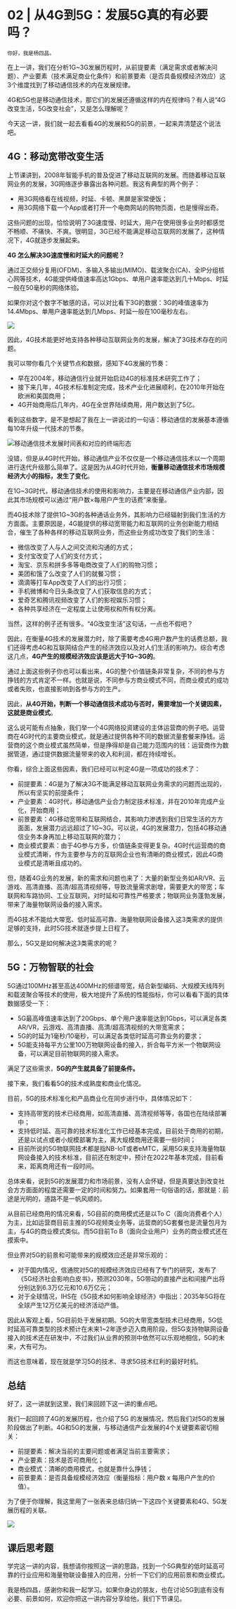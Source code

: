 # 02 | 从4G到5G：发展5G真的有必要吗？

    你好，我是杨四昌。

在上一讲，我们在分析1G~3G发展历程时，从前提要素（满足需求或者解决问题）、产业要素（技术满足商业化条件）和前景要素（是否具备规模经济效应）这3个维度找到了移动通信技术的内在发展规律。

4G和5G也是移动通信技术，那它们的发展还遵循这样的内在规律吗？有人说“4G改变生活，5G改变社会”，又是怎么理解呢？

今天这一讲，我们就一起去看看4G的发展和5G的前景，一起来弄清楚这个说法吧。

## 4G：移动宽带改变生活

上节课讲到，2008年智能手机的普及促进了移动互联网的发展。而随着移动互联网业务的发展，3G网络逐步暴露出各种问题。我这有典型的两个例子：

*   用3G网络看在线视频，时延、卡顿、黑屏是家常便饭；
*   用3G网络下载一个App或者打开一个电商网站的购物页面，也是慢得出奇。

这些问题的出现，恰恰说明了3G速度慢、时延大，用户在使用很多业务时都感觉不畅顺、不痛快、不爽。很明显，3G已经不能满足移动互联网的发展了，这种情况下，4G就逐步发展起来。

**4G 怎么解决3G速度慢和时延大的问题呢？**

通过正交频分复用(OFDM)、多输入多输出(MIMO)、载波聚合(CA)、全IP分组核心网等技术，4G能提供峰值速率高达1Gbps、单用户速率能达到几十Mbps、时延一般在50毫秒的网络体验。

如果你对这个数字不敏感的话，可以对比看下3G的数据：3G的峰值速率为14.4Mbps、单用户速率能达到几Mbps、时延一般在100毫秒左右。

![](https://static001.geekbang.org/resource/image/fa/5e/fabe2485607d4c05942ed4b809e78c5e.jpg?wh=2114x820)

因此，4G技术能更好地支持各种移动互联网业务的发展，解决了3G技术存在的问题。

我可以带你看几个关键节点和数据，感知下4G发展的节奏：

*   早在2004年，移动通信行业就开始启动4G的标准技术研究工作了；
*   接下来几年，4G技术标准制定完成，技术产业化进展顺利，在2010年开始在欧洲和美国商用；
*   4G开始商用后几年内，4G在全世界陆续商用，用户数达到了5亿。

看到这些数字，是不是想起了我在上一讲说过的一句话：移动通信的发展基本遵循每10年升级一代技术的节奏。

![](https://static001.geekbang.org/resource/image/18/56/18343f95f3518ce873950ff6932ab056.jpg?wh=2248x1265 "移动通信技术发展时间表和对应的终端形态")

没错，但是从4G时代开始，移动通信产业不仅仅是一个移动通信技术以一个周期进行迭代升级那么简单了。这是因为从4G时代开始，**衡量移动通信技术市场规模经济大小的指标，发生了变化**。

在1G~3G时代，移动通信技术的使用和影响力，主要是在移动通信产业内部，因此其市场规模可以通过“用户数×每用户产生的话费”来衡量。

而4G技术除了提供1G~3G的各种通话业务外，其影响力已经辐射到我们生活的方方面面。主要原因是，4G能提供的移动宽带能力和互联网的业务创新能力相结合，催生了各种各样的移动互联网业务，而这些业务成功改变了我们的生活：

*   微信改变了人与人之间交流和沟通的方式；
*   支付宝改变了人们的支付方式；
*   淘宝、京东和拼多多等电商改变了人们的购物习惯；
*   美团和饿了么改变了人们的就餐习惯；
*   滴滴等打车App改变了人们的出行习惯；
*   手机微博和今日头条改变了人们获取信息的方式；
*   爱奇艺和腾讯视频改变了人们的影视娱乐习惯；
*   各种共享经济在一定程度上让使用权和所有权分离。

当然，这样的例子还有很多。“4G改变生活”这句话，一点也不假吧？

因此，在衡量4G技术的发展潜力时，除了需要考虑4G用户数产生的话费总额，我们还得考虑4G和互联网结合产生的经济效应以及对人们生活的影响力。综合考虑这几点，**4G产生的规模经济效应该是远大于1G~3G的**。

通过上面这些例子你也可以看出来，4G的整个价值链条非常复杂，不同的参与方挣钱的方式肯定不一样。也就是说，不同参与方商业模式不同，而商业模式的成功或者失败，也直接影响到各参与方的生产。

因此，**从4G开始，判断一个移动通信技术成功与否时，需要增加一个关键因素，这就是商业模式**。

这么说可能有点抽象，我们举一个4G网络投资建设的主体运营商的例子吧。运营商在4G时代的主要商业模式，就是通过提供各种不同的数据流量套餐来挣钱。运营商的这个商业模式虽然简单，但是挣得却是自己能力范围内的钱：运营商作为数据管道，通过提供数据流量带来的收入和利润，都在持续增长。

你看，综合上面这些因素，我们已经可以判定4G是一项成功的技术了：

*   前提要素：4G是为了解决3G不能满足移动互联网业务需求的问题而出现的，所以有坚实的前提条件；
*   产业要素：4G时代，移动通信产业合力制定技术标准，并在2010年完成产业化，开始商用；
*   前景要素：4G移动宽带和互联网结合，其影响力渗透到我们日常生活的方方面面，发展潜力远远超过了1G~3G。可以说，4G的发展潜力，包括4G移动通信业务本身再加上移动互联网的潜力；
*   商业模式要素：由于4G参与方多，价值链条变得更复杂。4G时代运营商的商业模式清晰，作为主要参与方的互联网企业也有清晰的商业模式，因此4G商业模式是清晰且成功的。

但，随着4G业务的发展，新的需求和问题也来了：大量的新型业务如AR/VR、云游戏、高清直播、高清/超高清视频等，导致流量需求剧增，需要更大的带宽；车联网和车路协同、工业互联网，对时延和可靠性严格要求；物联网业务蓬勃发展，带来了海量物联网设备的接入需求。

而4G技术不能给大带宽、低时延高可靠、海量物联网设备接入这3类需求的提供足够的支持，此时5G技术就逐步提上日程了。

那么，5G又是如何解决这3类需求的呢？

## 5G：万物智联的社会

5G通过100MHz甚至高达400MHz的频谱带宽，结合新型编码、大规模天线阵列和载波聚合等技术的使用，极大地提升了系统的性能指标，你可以看看下面的具体数据感受一下：

*   5G最高峰值速率达到了20Gbps、单个用户速率能达到1Gbps，可以满足各类AR/VR，云游戏、高清直播、高清/超高清视频的大带宽需求；
*   5G的时延为1毫秒/10毫秒，可以满足各类低时延高可靠业务的要求；
*   5G能支持每平方公里100万物联网设备的接入，折合每平方米一个物联网设备，可以满足目前物联网的接入需求。

满足了这些需求，**5G的产生就具备了前提条件。**

接下来，我们看看5G的技术成熟度和商业化情况。

目前，5G的技术标准化和产品商业化在同步进行中，具体情况如下：

*   支持高带宽的技术已经商用，如高清直播、高清视频等等，各国也在陆续部署中；
*   支持低时延、高可靠的技术标准化工作已经基本完成，目前处于商用的初期，还是以试点或者小规模部署为主，离大规模商用还需要一些时间；
*   目前所说的5G物联网技术都是指NB-IoT或者eMTC，采用5G来支持海量物联网设备接入的技术标准，目前还在制定中，预计在2022年基本完成，目前看来，距离商用还有一段时间。

总体来看，说到5G的发展潜力和市场前景，没有人会怀疑，但是真要达到改变社会方方面面的程度还需要一定的时间和努力。如果套用一句俗语的话，那就是：前途是光明的，道路不是一帆风顺的。

从目前已经商用的情况来看，5G目前的商用模式还是以To C（面向消费者个人）为主，比如运营商目前主推的5G视频类业务等，运营商的5G套餐也是流量包月为主，与4G的商业模式类似。而5G目前To B（面向企业用户）业务的商业模式还在摸索中。

但业界对5G的前景和可能带来的规模效应还是非常乐观的：

*   对于国内情况，信通院对5G的规模经济效应已经有了专门的研究，发布了《5G经济社会影响白皮书》，预测2030年，5G带动的直接产出和间接产出将分别达到6.3万亿元和10.6万亿元；
*   对于全球情况，IHS在《5G技术如何影响全球经济》中指出：2035年5G将在全球产生12万亿美元的经济活动产值。

因此从客观上看，5G目前处于发展初期。5G的大带宽类型技术已经商用，5G低时延高可靠类型的技术预计在未来1~2年逐步迈入商用阶段，但5G支持物联网设备接入的技术还在研发中，不过我们从业界的预测中依然可以乐观地相信，5G的未来，大有可为。

而这也意味着，现在就是学习5G的技术、寻求5G技术红利的最好时机。

## 总结

好了，这一讲就到这里，我们来回顾下这一讲的重点吧。

我们一起回顾了4G的发展历程，也介绍了5G 的发展情况，然后我们对5G的发展阶段做出了判断。4G和5G的发展，与移动通信产业发展的4个关键要素密切相关：

*   前提要素：解决当前的主要问题或者满足当前主要需求；
*   产业要素：技术是否可商用化；
*   商业模式：清晰的商用模式，也就是靠什么挣钱；
*   前景要素：是否具备规模经济效应（衡量指标：用户数 x 每用户产生的价值）。

为了便于你理解，我这里用了一张表来总结归纳一下这四个关键要素和4G、5G发展历程的关联。

![](https://static001.geekbang.org/resource/image/84/46/84ec9a0e1c634def3d7666231b3d5546.jpg?wh=2119x959)

## 课后思考题

学完这一讲的内容，我想请你按照这一讲的思路，找到一个5G典型的低时延高可靠的行业应用和海量物联设备接入的应用，分析一下它们的应用前景和商业模式。

我是杨四昌，感谢你和我一起学习。如果你身边的朋友，也在讨论5G到底有没有必要、前景如何，欢迎你把这一讲内容分享给他，我们下节课见。
    